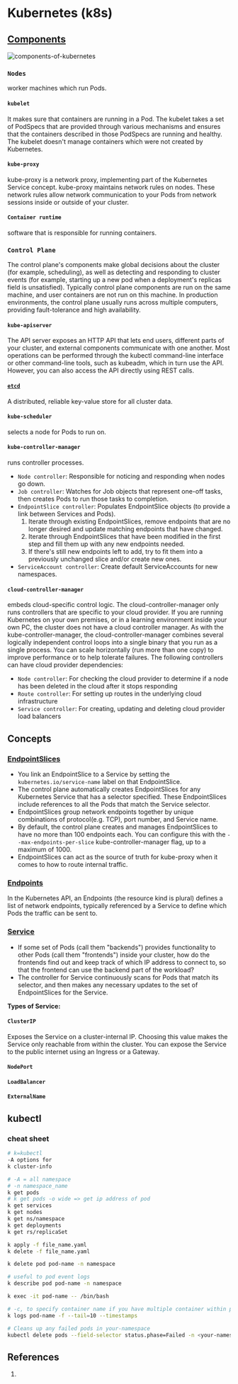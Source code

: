 # Kubernetes (k8s)

## [Components](https://kubernetes.io/docs/concepts/overview/components/)
![components-of-kubernetes](https://d33wubrfki0l68.cloudfront.net/2475489eaf20163ec0f54ddc1d92aa8d4c87c96b/e7c81/images/docs/components-of-kubernetes.svg)

### `Nodes`
worker machines which run Pods.
#### `kubelet`
It makes sure that containers are running in a Pod. The kubelet takes a set of PodSpecs that are provided through various mechanisms and ensures that the containers described in those PodSpecs are running and healthy. The kubelet doesn't manage containers which were not created by Kubernetes.
#### `kube-proxy`
kube-proxy is a network proxy, implementing part of the Kubernetes Service concept. kube-proxy maintains network rules on nodes. These network rules allow network communication to your Pods from network sessions inside or outside of your cluster.
#### `Container runtime`
software that is responsible for running containers.

### `Control Plane`
The control plane's components make global decisions about the cluster (for example, scheduling), as well as detecting and responding to cluster events (for example, starting up a new pod when a deployment's replicas field is unsatisfied). Typically control plane components are run on the same machine, and user containers are not run on this machine. In production environments, the control plane usually runs across multiple computers, providing fault-tolerance and high availability.
#### `kube-apiserver`
The API server exposes an HTTP API that lets end users, different parts of your cluster, and external components communicate with one another. Most operations can be performed through the kubectl command-line interface or other command-line tools, such as kubeadm, which in turn use the API. However, you can also access the API directly using REST calls.
#### [`etcd`](https://etcd.io/)
A distributed, reliable key-value store for all cluster data.
#### `kube-scheduler`
selects a node for Pods to run on.
#### `kube-controller-manager`
runs controller processes.
- `Node controller`: Responsible for noticing and responding when nodes go down.
- `Job controller`: Watches for Job objects that represent one-off tasks, then creates Pods to run those tasks to completion.
- `EndpointSlice controller`: Populates EndpointSlice objects (to provide a link between Services and Pods).
  1. Iterate through existing EndpointSlices, remove endpoints that are no longer desired and update matching endpoints that have changed.
  2. Iterate through EndpointSlices that have been modified in the first step and fill them up with any new endpoints needed.
  3. If there's still new endpoints left to add, try to fit them into a previously unchanged slice and/or create new ones.
- `ServiceAccount controller`: Create default ServiceAccounts for new namespaces.
#### `cloud-controller-manager`
embeds cloud-specific control logic. The cloud-controller-manager only runs controllers that are specific to your cloud provider. If you are running Kubernetes on your own premises, or in a learning environment inside your own PC, the cluster does not have a cloud controller manager. As with the kube-controller-manager, the cloud-controller-manager combines several logically independent control loops into a single binary that you run as a single process. You can scale horizontally (run more than one copy) to improve performance or to help tolerate failures. The following controllers can have cloud provider dependencies:
- `Node controller`: For checking the cloud provider to determine if a node has been deleted in the cloud after it stops responding
- `Route controller`: For setting up routes in the underlying cloud infrastructure
- `Service controller`: For creating, updating and deleting cloud provider load balancers


## Concepts

### [EndpointSlices](https://kubernetes.io/docs/concepts/services-networking/endpoint-slices/)

- You link an EndpointSlice to a Service by setting the `kubernetes.io/service-name` label on that EndpointSlice.
- The control plane automatically creates EndpointSlices for any Kubernetes Service that has a selector specified. These EndpointSlices include references to all the Pods that match the Service selector.
- EndpointSlices group network endpoints together by unique combinations of protocol(e.g. TCP), port number, and Service name.
- By default, the control plane creates and manages EndpointSlices to have no more than 100 endpoints each. You can configure this with the `--max-endpoints-per-slice` kube-controller-manager flag, up to a maximum of 1000.
- EndpointSlices can act as the source of truth for kube-proxy when it comes to how to route internal traffic. 

### [Endpoints](https://kubernetes.io/docs/concepts/services-networking/service/#endpoints)
In the Kubernetes API, an Endpoints (the resource kind is plural) defines a list of network endpoints, typically referenced by a Service to define which Pods the traffic can be sent to.

### [Service](https://kubernetes.io/docs/concepts/services-networking/service/)
- If some set of Pods (call them "backends") provides functionality to other Pods (call them "frontends") inside your cluster, how do the frontends find out and keep track of which IP address to connect to, so that the frontend can use the backend part of the workload?
- The controller for Service continuously scans for Pods that match its selector, and then makes any necessary updates to the set of EndpointSlices for the Service.

**Types of Service:**
#### `ClusterIP`
Exposes the Service on a cluster-internal IP. Choosing this value makes the Service only reachable from within the cluster. You can expose the Service to the public internet using an Ingress or a Gateway.
#### `NodePort`
#### `LoadBalancer`
#### `ExternalName`

## kubectl
### cheat sheet
```bash
# k=kubectl
-A options for
k cluster-info

# -A = all namespace
# -n namespace_name
k get pods 
# k get pods -o wide => get ip address of pod
k get services
k get nodes
k get ns/namespace
k get deployments
k get rs/replicaSet

k apply -f file_name.yaml
k delete -f file_name.yaml

k delete pod pod-name -n namespace

# useful to pod event logs
k describe pod pod-name -n namespace

k exec -it pod-name -- /bin/bash

# -c, to specify container name if you have multiple container within pod
k logs pod-name -f --tail=10 --timestamps

# Cleans up any failed pods in your-namespace
kubectl delete pods --field-selector status.phase=Failed -n <your-namespace>
```

## References
1. 
